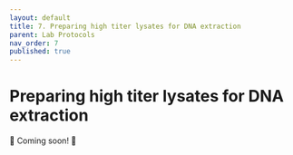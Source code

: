```yaml
---
layout: default
title: 7. Preparing high titer lysates for DNA extraction
parent: Lab Protocols
nav_order: 7
published: true
---
```



# Preparing high titer lysates for DNA extraction


🚧 Coming soon! 🚧